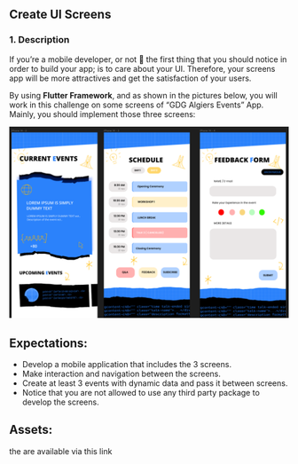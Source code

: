 ## Create UI Screens
### 1. Description
If you’re a mobile developer, or not :eyes: the first thing that you should notice in order to build your app; is to care about your UI. Therefore, your screens app will be more attractives and get the satisfaction of your users.

By using **Flutter Framework**, and as shown in the pictures below, you will work in this challenge on some screens of “GDG Algiers Events” App. Mainly, you should implement those three screens:

![the UI](./images/UI.png)

## Expectations:
* Develop a mobile application that includes the 3 screens.
* Make interaction and navigation between the screens.
* Create at least 3 events with dynamic data  and pass it between screens.
* Notice that you are not allowed to use any third party package to develop the screens.

## Assets:
the are available via this link 
